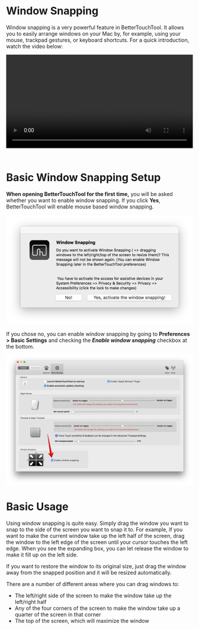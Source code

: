 # Window Snapping

Window snapping is a very powerful feature in BetterTouchTool. It allows you to easily arrange windows on your Mac by, for example, using your mouse, trackpad gestures, or keyboard shortcuts. For a quick introduction, watch the video below:

<video width="100%" controls style="margin-bottom:20px; max-width:1200px">
  <source src="media/windowsnapping.mp4" type="video/mp4">
Oops, your browser does not support the playback of this video.
</video>

# Basic Window Snapping Setup

**When opening BetterTouchTool for the first time,** you will be asked whether you want to enable window snapping. If you click **Yes**, BetterTouchTool will enable mouse based window snapping.

![preferences](media/windowsnapping_message.png)

If you chose no, you can enable window snapping by going to **Preferences > Basic Settings** and checking the ***Enable window snapping*** checkbox at the bottom.

![preferences](media/basic_windowsnapping.png)

# Basic Usage

Using window snapping is quite easy. Simply drag the window you want to snap to the side of the screen you want to snap it to. For example, if you want to make the current window take up the left half of the screen, drag the window to the left edge of the screen until your cursor touches the left edge. When you see the expanding box, you can let release the window to make it fill up on the left side.

If you want to restore the window to its original size, just drag the window away from the snapped position and it will be resized automatically.

There are a number of different areas where you can drag windows to:

* The left/right side of the screen to make the window take up the left/right half
* Any of the four corners of the screen to make the window take up a quarter of the screen in that corner
* The top of the screen, which will maximize the window
